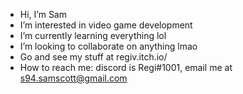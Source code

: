 - Hi, I’m Sam
- I’m interested in video game development
- I’m currently learning everything lol
- I’m looking to collaborate on anything lmao
- Go and see my stuff at regiv.itch.io/
- How to reach me: discord is Regi#1001, email me at s94.samscott@gmail.com


